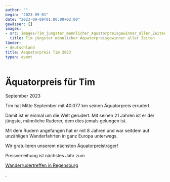 ```yaml
---
author: ""
begin: "2023-09-01"
date: "2023-09-09T01:00:00+02:00"
gewässer: []
images:
- src: images/Tim_jungster_mannlicher_Aquatorpreisgewinner_aller_Zeiten.jpg
  title: Tim jüngster männlicher Äquatorpreisgewinner aller Zeiten
länder:
- deutschland
title: Aequatorpreis Tim 2023
typen: event
---
```



# Äquatorpreis für Tim


September 2023

Tim hat Mitte September mit 40.077 km seinen Äquatorpreis errudert.

Damit ist er einmal um die Welt gerudert. Mit seinen 21 Jahren ist er der jüngste, männliche Ruderer, dem dies jemals gelungen ist.

Mit dem Rudern angefangen hat er mit 8 Jahren und war seitdem auf unzähligen Wanderfahrten in ganz Europa unterwegs.

Wir gratulieren unserem nächsten Äquatorpreisträger!

Preisverleihung ist nächstes Jahr zum

[Wanderrudertreffen in Regensburg](/berichte/2023/wanderrudertreffen_2024_regens)

.
